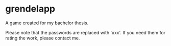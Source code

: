 # grendelapp
A game created for my bachelor thesis.

Please note that the passwords are replaced with 'xxx'. If you need them for rating the work, please contact me.
